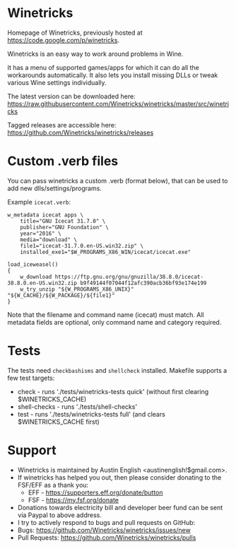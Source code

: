 # Winetricks
Homepage of Winetricks, previously hosted at <https://code.google.com/p/winetricks>.

Winetricks is an easy way to work around problems in Wine.

It has a menu of supported games/apps for which it can do all the workarounds automatically. It also lets you install missing DLLs or tweak various Wine settings individually.

The latest version can be downloaded here:
https://raw.githubusercontent.com/Winetricks/winetricks/master/src/winetricks

Tagged releases are accessible here:
https://github.com/Winetricks/winetricks/releases

# Custom .verb files
You can pass winetricks a custom .verb (format below), that can be used to add new dlls/settings/programs.

Example `icecat.verb`:
```
w_metadata icecat apps \
    title="GNU Icecat 31.7.0" \
    publisher="GNU Foundation" \
    year="2016" \
    media="download" \
    file1="icecat-31.7.0.en-US.win32.zip" \
    installed_exe1="$W_PROGRAMS_X86_WIN/icecat/icecat.exe"

load_iceweasel()
{
    w_download https://ftp.gnu.org/gnu/gnuzilla/38.8.0/icecat-38.8.0.en-US.win32.zip b9f49144f07044f12afc390acb36bf93e174e199
    w_try_unzip "${W_PROGRAMS_X86_UNIX}" "${W_CACHE}/${W_PACKAGE}/${file1}"
}
```
Note that the filename and command name (icecat) must match. All metadata fields are optional, only command name and category required.

# Tests
The tests need `checkbashisms` and `shellcheck` installed.
Makefile supports a few test targets:
* check - runs './tests/winetricks-tests quick' (without first clearing $WINETRICKS_CACHE)
* shell-checks - runs './tests/shell-checks'
* test - runs './tests/winetricks-tests full' (and clears $WINETRICKS_CACHE first)

# Support
* Winetricks is maintained by Austin English <austinenglish!$gmail.com>.
* If winetricks has helped you out, then please consider donating to the FSF/EFF as a thank you:
  * EFF - https://supporters.eff.org/donate/button
  * FSF - https://my.fsf.org/donate
* Donations towards electricity bill and developer beer fund can be sent via Paypal to above address.
* I try to actively respond to bugs and pull requests on GitHub:
* Bugs: https://github.com/Winetricks/winetricks/issues/new
* Pull Requests: https://github.com/Winetricks/winetricks/pulls
